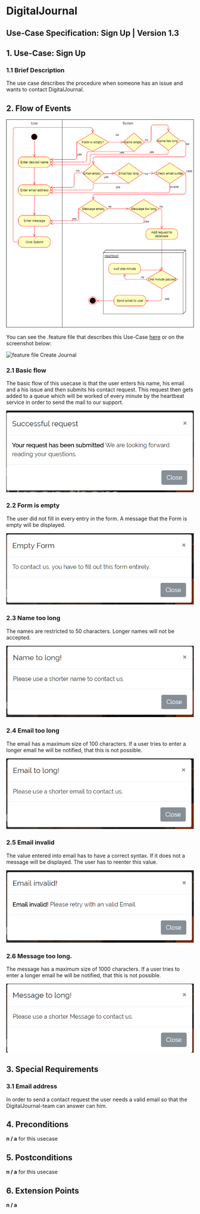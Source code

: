 # DigitalJournal
## Use-Case Specification: Sign Up | Version 1.3

## 1. Use-Case: Sign Up

### 1.1 Brief Description

The use case describes the procedure when someone has an issue and wants to contact DigitalJournal. 

## 2. Flow of Events

![AD_contactUs](Activity_Diagram_contactUs.png)

You can see the .feature file that describes this Use-Case [here](https://github.com/Toaster996/softwareengineering/blob/master/DigitalJournal/src/test/resources/features/ContactUs.feature) or on the screenshot below:

![feature file Create Journal](https://github.com/Toaster996/softwareengineering/blob/master/DigitalJournal/src/test/resources/features/ContactUs.png?raw=true)

### 2.1 Basic flow

The basic flow of this usecase is that the user enters his name, his email and a his issue and then submits his contact request. This request then gets added to a queue which will be worked of every minute by the heartbeat service in order to send the mail to our support. 

![success](success.png)

### 2.2 Form is empty

The user did not fill in every entry in the form. A message that the Form is empty will be displayed.

![form_empty](empty_form.png)

### 2.3 Name too long

The names are restricted to 50 characters. Longer names will not be accepted.

![username_too_long](name_too_long.png)

### 2.4 Email too long

The email has a maximum size of 100 characters. If a user tries to enter a longer email he will be notified, that this is not possible.

![email_too_long](email_too_long.png)

### 2.5 Email invalid

The value entered into email has to have a correct syntax. If it does not a message will be displayed. The user has to reenter this value.

![invalid_email](email_invalid.png) 

### 2.6 Message too long.

The message has a maximum size of 1000 characters. If a user tries to enter a longer email he will be notified, that this is not possible.

![email_already_in_use](message_too_long.png)


## 3. Special Requirements

### 3.1 Email address

In order to send a contact request the user needs a valid email so that the DigitalJournal-team can answer can him.

## 4. Preconditions

**n / a** for this usecase

## 5. Postconditions

**n / a** for this usecase

## 6. Extension Points

**n / a**